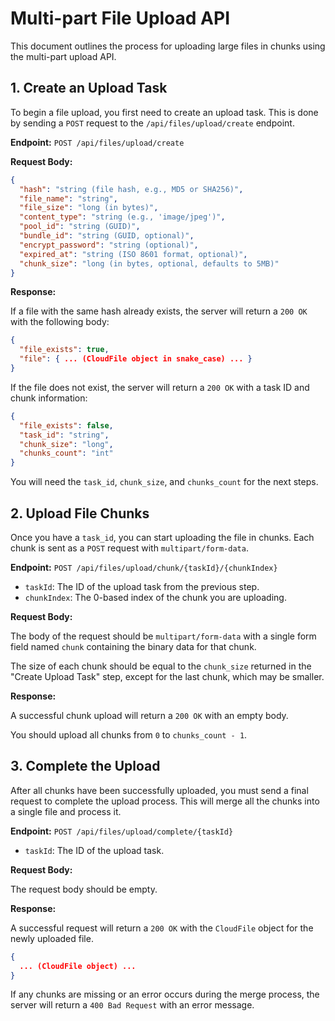 # Multi-part File Upload API

This document outlines the process for uploading large files in chunks using the multi-part upload API.

## 1. Create an Upload Task

To begin a file upload, you first need to create an upload task. This is done by sending a `POST` request to the `/api/files/upload/create` endpoint.

**Endpoint:** `POST /api/files/upload/create`

**Request Body:**

```json
{
  "hash": "string (file hash, e.g., MD5 or SHA256)",
  "file_name": "string",
  "file_size": "long (in bytes)",
  "content_type": "string (e.g., 'image/jpeg')",
  "pool_id": "string (GUID)",
  "bundle_id": "string (GUID, optional)",
  "encrypt_password": "string (optional)",
  "expired_at": "string (ISO 8601 format, optional)",
  "chunk_size": "long (in bytes, optional, defaults to 5MB)"
}
```

**Response:**

If a file with the same hash already exists, the server will return a `200 OK` with the following body:

```json
{
  "file_exists": true,
  "file": { ... (CloudFile object in snake_case) ... }
}
```

If the file does not exist, the server will return a `200 OK` with a task ID and chunk information:

```json
{
  "file_exists": false,
  "task_id": "string",
  "chunk_size": "long",
  "chunks_count": "int"
}
```

You will need the `task_id`, `chunk_size`, and `chunks_count` for the next steps.

## 2. Upload File Chunks

Once you have a `task_id`, you can start uploading the file in chunks. Each chunk is sent as a `POST` request with `multipart/form-data`.

**Endpoint:** `POST /api/files/upload/chunk/{taskId}/{chunkIndex}`

-   `taskId`: The ID of the upload task from the previous step.
-   `chunkIndex`: The 0-based index of the chunk you are uploading.

**Request Body:**

The body of the request should be `multipart/form-data` with a single form field named `chunk` containing the binary data for that chunk.

The size of each chunk should be equal to the `chunk_size` returned in the "Create Upload Task" step, except for the last chunk, which may be smaller.

**Response:**

A successful chunk upload will return a `200 OK` with an empty body.

You should upload all chunks from `0` to `chunks_count - 1`.

## 3. Complete the Upload

After all chunks have been successfully uploaded, you must send a final request to complete the upload process. This will merge all the chunks into a single file and process it.

**Endpoint:** `POST /api/files/upload/complete/{taskId}`

-   `taskId`: The ID of the upload task.

**Request Body:**

The request body should be empty.

**Response:**

A successful request will return a `200 OK` with the `CloudFile` object for the newly uploaded file.

```json
{
  ... (CloudFile object) ...
}
```

If any chunks are missing or an error occurs during the merge process, the server will return a `400 Bad Request` with an error message.

